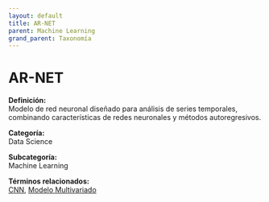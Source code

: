 ```yaml
---
layout: default
title: AR-NET
parent: Machine Learning
grand_parent: Taxonomía
---
```


# AR-NET

**Definición:**  
Modelo de red neuronal diseñado para análisis de series temporales, combinando características de redes neuronales y métodos autoregresivos.

**Categoría:**  
Data Science

**Subcategoría:**  
Machine Learning

**Términos relacionados:**  
[CNN](https://maleniski.github.io/diccionario-angl-tec-mx/docs/taxonomia/data-science/machine-learning/cnn.html), [Modelo Multivariado](https://maleniski.github.io/diccionario-angl-tec-mx/docs/taxonomia/data-science/machine-learning/modelo-multivariado.html)
